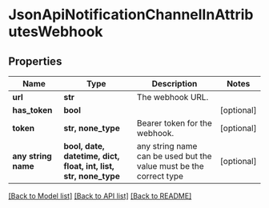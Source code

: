 # JsonApiNotificationChannelInAttributesWebhook


## Properties
Name | Type | Description | Notes
------------ | ------------- | ------------- | -------------
**url** | **str** | The webhook URL. | 
**has_token** | **bool** |  | [optional] 
**token** | **str, none_type** | Bearer token for the webhook. | [optional] 
**any string name** | **bool, date, datetime, dict, float, int, list, str, none_type** | any string name can be used but the value must be the correct type | [optional]

[[Back to Model list]](../README.md#documentation-for-models) [[Back to API list]](../README.md#documentation-for-api-endpoints) [[Back to README]](../README.md)


